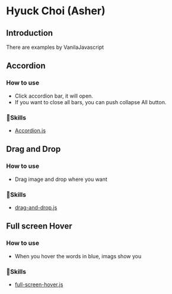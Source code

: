 # **Hyuck Choi** (Asher)

## Introduction

There are examples by VanilaJavascript

## Accordion

### How to use

- Click accordion bar, it will open.
- If you want to close all bars, you can push collapse All button.

### 🔭Skills

- [Accordion.js](https://github.com/woosi8/js_compilation/blob/master/Examples/accordion.js)

## Drag and Drop

### How to use

- Drag image and drop where you want

### 🔭Skills

- [drag-and-drop.js](https://github.com/woosi8/js_compilation/blob/master/Examples/drag-and-drop.js)

## Full screen Hover

### How to use

- When you hover the words in blue, imags show you

### 🔭Skills

- [full-screen-hover.js](https://github.com/woosi8/js_compilation/blob/master/Examples/full-screen-hover.js)

